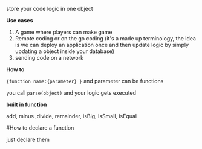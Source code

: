 store your code logic in one object

<b>Use cases</b>

  1. A game where players can make game
  2. Remote coding or on the go coding (it's a made up terminology, the idea is we can deploy an application once and then update logic by simply updating a object inside your database)
  3. sending code on a network
  
<b>How to</b>

``{function name:{parameter} }`` and parameter can be functions 

you call ``parse(object)`` and your logic gets executed

<b>built in function</b>

add, minus ,divide, remainder, isBig, IsSmall, isEqual

#How to declare a function

just declare them
